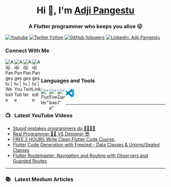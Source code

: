 <h1 align="center"> Hi 👋, I'm <a href="">Adji Pangestu</a></h1>
<h3 align="center">A Flutter programmer who keeps you alive 😜</h3>

[![Youtube](https://img.shields.io/static/v1?label=AdjiPangestu&message=Subscribe&logo=YouTube&color=FF0000&style=for-the-badge)][youtube]
[![Twitter Follow](https://img.shields.io/twitter/follow/AdjiPangestu?color=1DA1F2&label=Followers&logo=twitter&style=for-the-badge)][twitter]
[![GitHub followers](https://img.shields.io/github/followers/broadji?logo=GitHub&style=for-the-badge)][github]
[![Linkedin: Adji Pangestu](https://img.shields.io/badge/-CONNECT-blue?style=for-the-badge&logo=Linkedin&link=https://www.linkedin.com/in/broadji/)][linkedin]

<!-- 
- 🔭 &ensp;I’m currently working on [**Youtube**][youtube]!
- 🌱 &ensp;I’m currently learning Flutter ❤️
- 👯 &ensp;I’m looking to collaborate with other content creators
- 🗿 &ensp;I am one of the early adopters of Flutter, it has been more than 4 years
- ⚡ &ensp;Fun fact: I love reading & podcasts
- 📫 &ensp;How to reach me: [**Email**][email]
-->
### Connect With Me

[<img align="left" alt="Adji Pangestu | Website" width="28px" src="https://www.svgrepo.com/show/278317/internet-www.svg" />][website]
[<img align="left" alt="Adji Pangestu | YouTube" width="28px" src="https://www.vectorlogo.zone/logos/youtube/youtube-icon.svg" />][youtube]
[<img align="left" alt="Adji Pangestu | Twitter" width="28px" src="https://www.vectorlogo.zone/logos/twitter/twitter-tile.svg" />][twitter]
[<img align="left" alt="Adji Pangestu | LinkedIn" width="28px" src="https://www.vectorlogo.zone/logos/linkedin/linkedin-tile.svg" />][linkedin]


<br />
<br />

### Languages and Tools
[<img align="left" alt=“Flutter” width="26px" src="https://www.vectorlogo.zone/logos/flutterio/flutterio-icon.svg" />][youtube]
[<img align="left" alt=“Firebase” width="26px" src="https://www.vectorlogo.zone/logos/firebase/firebase-icon.svg" />][youtube]
[<img align="left" alt=“Dart” width="26px" src="https://www.vectorlogo.zone/logos/dartlang/dartlang-icon.svg" />][youtube]
[<img align="left" alt=“Github” width="26px" src="https://raw.githubusercontent.com/github/explore/80688e429a7d4ef2fca1e82350fe8e3517d3494d/topics/visual-studio-code/visual-studio-code.png" />][youtube]



<br />
<br />

---

### 📺 &ensp;Latest YouTube Videos

<!-- YOUTUBE:START -->
- [Stupid mistakes programmers do 🤦‍♂️👨‍💻](https://www.youtube.com/watch?v=vifTxXYN8Eg)
- [Real Programmer 👨‍💻 VS Designer 😎](https://www.youtube.com/watch?v=jIuiavEFEZY)
- [FREE 2 HOURS Write Clean Flutter Code Course.](https://www.youtube.com/watch?v=fdyo8KG54gU)
- [Flutter Code Generation with Freezed - Data Classes &amp; Unions/Sealed Classes](https://www.youtube.com/watch?v=D20Pg5iYX8c)
- [Flutter Routemaster: Navigation and Routing with Observers and Guarded Routes](https://www.youtube.com/watch?v=b9vZiWHGy_E)
<!-- YOUTUBE:END -->

<!-- ➡️ &ensp;[More Videos...](https://youtube.com/nickname/videos)-->

---

### 📚 &ensp;Latest Medium Articles

<!-- BLOG-POST-LIST:START -->
<!-- - [Chip widget: Material Design with Flutter](https://medium.com/flutter-community/chip-widget-material-design-with-flutter-4a834553c9ab?source=rss-1d0dd7b62afc------2) -->
<!-- BLOG-POST-LIST:END -->

<!-- ➡️ &ensp;[More Articles...](https://medium.com/@nickname)-->



[website]: -
[twitter]: -
[youtube]: -
[linkedin]: https://www.linkedin.com/in/broadji
[github]: https://github.com/broadji
[instagram]: -
[facebook]: -
[medium]: -
[email]: mailto:adjipangestu.info@gmail.com
